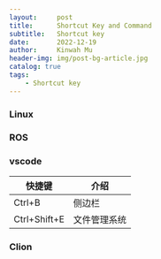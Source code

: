 ```yaml
---
layout:     post
title:      Shortcut Key and Command
subtitle:   Shortcut key
date:       2022-12-19
author:     Kinwah Mu
header-img: img/post-bg-article.jpg
catalog: true
tags:
    - Shortcut key
---
```


### Linux

### ROS

### vscode
快捷键 | 介绍
--- | ---
Ctrl+B | 侧边栏
Ctrl+Shift+E | 文件管理系统

### Clion